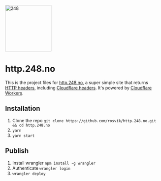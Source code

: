 <img src="https://user-images.githubusercontent.com/1774972/216169511-d7fea8e0-a5bc-45e3-bd4a-eb78b477b030.svg" width="150" alt="248">

# http.248.no

This is the project files for [http.248.no](https://http.248.no), a super simple site that returns [HTTP headers](https://developer.mozilla.org/en-US/docs/Web/HTTP/Headers), including [Cloudflare headers](https://developers.cloudflare.com/fundamentals/get-started/reference/http-request-headers/). It's powered by [Cloudflare Workers](https://workers.cloudflare.com/).

## Installation

1. Clone the repo `git clone https://github.com/rosvik/http.248.no.git && cd http.248.no`
2. `yarn`
3. `yarn start`

## Publish

1. Install wrangler `npm install -g wrangler`
2. Authenticate `wrangler login`
3. `wrangler deploy`

